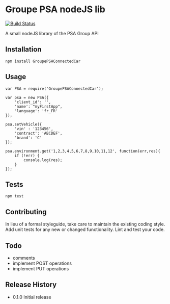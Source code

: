 Groupe PSA nodeJS lib
=====================

[![Build Status](https://travis-ci.org/NoeReboul/GroupePSA-api.svg?branch=master)](https://travis-ci.org/NoeReboul/GroupePSA-api)

A small nodeJS library of the PSA Group API

## Installation

	npm install GroupePSAConnectedCar

## Usage

	var PSA = require('GroupePSAConnectedCar');

	var psa = new PSA({
		'client_id': '',
		'name': "myFirstApp",
		'language': 'fr_FR'
	});

	psa.setVehicle({
		'vin' : '123456',
		'contract': 'ABCDEF',
		'brand': 'C'
	});

	psa.environment.get('1,2,3,4,5,6,7,8,9,10,11,12', function(err,res){
		if (!err) {
			console.log(res);
		}
	});

## Tests

	npm test

## Contributing

In lieu of a formal styleguide, take care to maintain the existing coding style.
Add unit tests for any new or changed functionality. Lint and test your code.

## Todo

 * comments
 * implement POST operations
 * implement PUT operations

## Release History

* 0.1.0 Initial release